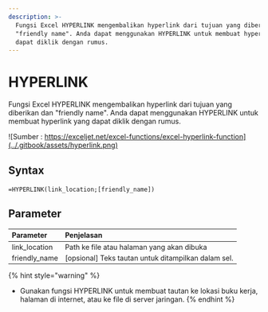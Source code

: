 ```yaml
---
description: >-
  Fungsi Excel HYPERLINK mengembalikan hyperlink dari tujuan yang diberikan dan
  "friendly name". Anda dapat menggunakan HYPERLINK untuk membuat hyperlink yang
  dapat diklik dengan rumus.
---
```


# HYPERLINK

Fungsi Excel HYPERLINK mengembalikan hyperlink dari tujuan yang diberikan dan "friendly name". Anda dapat menggunakan HYPERLINK untuk membuat hyperlink yang dapat diklik dengan rumus.

![Sumber : https://exceljet.net/excel-functions/excel-hyperlink-function](../.gitbook/assets/hyperlink.png)

## Syntax

```text
=HYPERLINK(link_location;[friendly_name])
```

## Parameter

| **Parameter** | **Penjelasan** |
| :--- | :--- |
| link\_location | Path ke file atau halaman yang akan dibuka |
| friendly\_name | \[opsional\] Teks tautan untuk ditampilkan dalam sel. |

{% hint style="warning" %}
* Gunakan fungsi HYPERLINK untuk membuat tautan ke lokasi buku kerja, halaman di internet, atau ke file di server jaringan.
{% endhint %}

